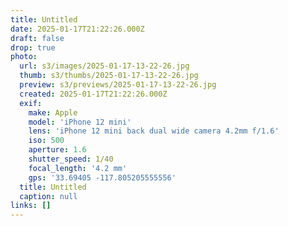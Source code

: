 ```yaml
---
title: Untitled
date: 2025-01-17T21:22:26.000Z
draft: false
drop: true
photo:
  url: s3/images/2025-01-17-13-22-26.jpg
  thumb: s3/thumbs/2025-01-17-13-22-26.jpg
  preview: s3/previews/2025-01-17-13-22-26.jpg
  created: 2025-01-17T21:22:26.000Z
  exif:
    make: Apple
    model: 'iPhone 12 mini'
    lens: 'iPhone 12 mini back dual wide camera 4.2mm f/1.6'
    iso: 500
    aperture: 1.6
    shutter_speed: 1/40
    focal_length: '4.2 mm'
    gps: '33.69405 -117.805205555556'
  title: Untitled
  caption: null
links: []
---
```



